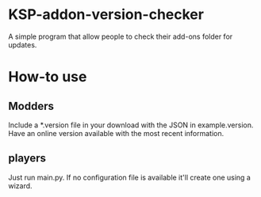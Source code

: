 KSP-addon-version-checker
=========================

A simple program that allow people to check their add-ons folder for updates.

How-to use
===
Modders
---
Include a *.version file in your download with the JSON in example.version.
Have an online version available with the most recent information.

players
---
Just run main.py. If no configuration file is available it'll create one using a wizard.

